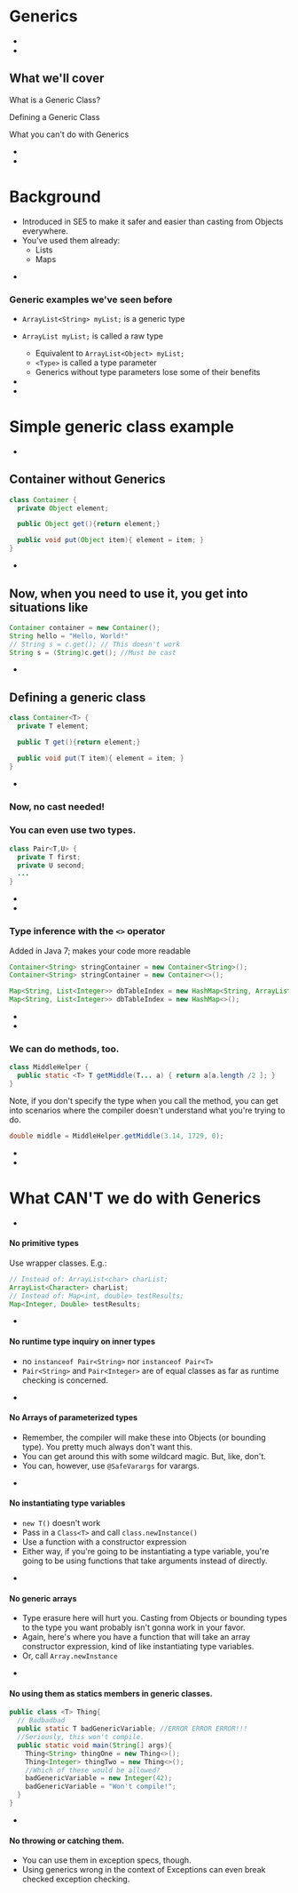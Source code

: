 # Generics

-
-
## What we'll cover
<p class="fragment fade-up">What is a Generic Class?</p>
<p class="fragment fade-up">Defining a Generic Class</p>
<p class="fragment fade-up">What you can't do with Generics</p>


-
-
# Background
* Introduced in SE5 to make it safer and easier than casting from Objects everywhere.
* You've used them already:
  * Lists
  * Maps

-
### Generic examples we've seen before

- `ArrayList<String> myList;` is a generic type
- `ArrayList myList;` is called a raw type
  - Equivalent to `ArrayList<Object> myList;`
  - `<Type>` is called a type parameter
  - Generics without type parameters lose some of their benefits

-
-
# Simple generic class example

-

## Container without Generics
```Java
class Container {
  private Object element;

  public Object get(){return element;}

  public void put(Object item){ element = item; }
}
```

-
## Now, when you need to use it, you get into situations like
```Java
Container container = new Container();
String hello = "Hello, World!"
// String s = c.get(); // This doesn't work
String s = (String)c.get(); //Must be cast
```

-
## Defining a generic class
```Java
class Container<T> {
  private T element;

  public T get(){return element;}

  public void put(T item){ element = item; }
}
```

-
### Now, no cast needed!
### You can even use two types.
```Java
class Pair<T,U> {
  private T first;
  private U second;
  ...
}
```
-
-
### Type inference with the `<>` operator

Added in Java 7; makes your code more readable
```Java
Container<String> stringContainer = new Container<String>();
Container<String> stringContainer = new Container<>();
```
```Java
Map<String, List<Integer>> dbTableIndex = new HashMap<String, ArrayList<Integer>>();
Map<String, List<Integer>> dbTableIndex = new HashMap<>();
```

-
-
### We can do methods, too.
```Java
class MiddleHelper {
  public static <T> T getMiddle(T... a) { return a[a.length /2 ]; }
}
```
Note, if you don't specify the type when you call the method, you can get into scenarios where the compiler doesn't understand what you're trying to do.
```Java
double middle = MiddleHelper.getMiddle(3.14, 1729, 0);
```

-
-
# What CAN'T we do with Generics

-
####  No primitive types

Use wrapper classes. E.g.:

```Java
// Instead of: ArrayList<char> charList;
ArrayList<Character> charList;
// Instead of: Map<int, double> testResults;
Map<Integer, Double> testResults;
```

-
#### No runtime type inquiry on inner types
  * no `instanceof Pair<String>` nor `instanceof Pair<T>`
  * `Pair<String>` and `Pair<Integer>` are of equal classes as far as runtime checking is concerned.

-
#### No Arrays of parameterized types

  * Remember, the compiler will make these into Objects (or bounding type).  You pretty much always don't want this.
  * You can get around this with some wildcard magic.  But, like, don't.
  * You can, however, use `@SafeVarargs` for varargs.

-
#### No instantiating type variables

  * `new T()` doesn't work
  * Pass in a `Class<T>` and call `class.newInstance()`
  * Use a function with a constructor expression
  * Either way, if you're going to be instantiating a type variable, you're going to be using functions that take arguments instead of directly.

-
#### No generic arrays

  * Type erasure here will hurt you.  Casting from Objects or bounding types to the type you want probably isn't gonna work in your favor.
  * Again, here's where you have a function that will take an array constructor expression, kind of like instantiating type variables.
  * Or, call `Array.newInstance`

-
#### No using them as statics members in generic classes.

```Java
public class <T> Thing{
  // Badbadbad
  public static T badGenericVariable; //ERROR ERROR ERROR!!!
  //Seriously, this won't compile.
  public static void main(String[] args){
    Thing<String> thingOne = new Thing<>();
    Thing<Integer> thingTwo = new Thing<>();
    //Which of these would be allowed?
    badGenericVariable = new Integer(42);
    badGenericVariable = "Won't compile!";
  }
}


```

-
#### No throwing or catching them.
  * You can use them in exception specs, though.
  * Using generics wrong in the context of Exceptions can even break checked exception checking.
